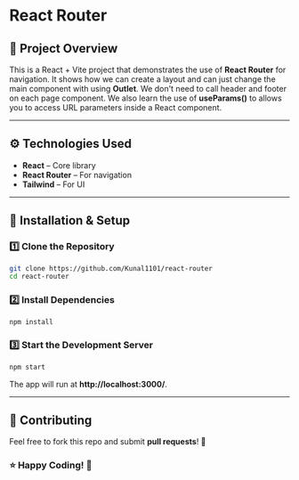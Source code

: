 # React Router

## 🚀 Project Overview

This is a React + Vite project that demonstrates the use of **React Router** for navigation. It shows how we can create a layout and can just change the main component with using **Outlet**. We don't need to call header and footer on each page component. We also learn the use of **useParams()** to allows you to access URL parameters inside a React component.

---

## ⚙ Technologies Used

- **React** – Core library
- **React Router** – For navigation
- **Tailwind** – For UI

---

## 📌 Installation & Setup

### 1️⃣ Clone the Repository

```sh
git clone https://github.com/Kunal1101/react-router
cd react-router
```

### 2️⃣ Install Dependencies

```sh
npm install
```

### 3️⃣ Start the Development Server

```sh
npm start
```

The app will run at **http://localhost:3000/**.

---

## 🙌 Contributing

Feel free to fork this repo and submit **pull requests**! 🎉

### ⭐ Happy Coding! 🚀
